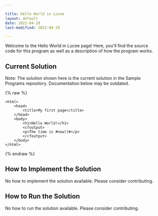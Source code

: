 ```yaml
---

title: Hello World in Lucee
layout: default
date: 2022-04-28
last-modified: 2022-04-29

---
```


Welcome to the Hello World in Lucee page! Here, you'll find the source code for this program as well as a description of how the program works.

## Current Solution

Note: The solution shown here is the current solution in the Sample Programs repository. Documentation below may be outdated.

{% raw %}

```Lucee
<html>
	<head>
		<title>My first page</title>
	</head>
	<body>
		<h1>Hello World!</h1>
		<cfoutput>
		<p>The time is #now()#</p>
		</cfoutput>
	</body>
</html>

```

{% endraw %}

## How to Implement the Solution

No how to implement the solution available. Please consider contributing.

## How to Run the Solution

No how to run the solution available. Please consider contributing.